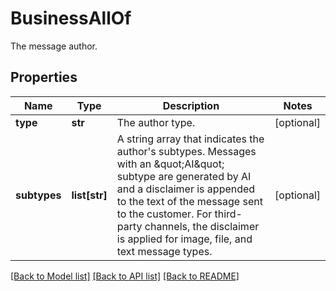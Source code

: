 # BusinessAllOf

The message author.
## Properties
Name | Type | Description | Notes
------------ | ------------- | ------------- | -------------
**type** | **str** | The author type. | [optional] 
**subtypes** | **list[str]** | A string array that indicates the author&#39;s subtypes. Messages with an \&quot;AI\&quot; subtype are generated by AI  and a disclaimer is appended to the text of the message sent to the customer. For third-party channels,  the disclaimer is applied for image, file, and text message types.  | [optional] 

[[Back to Model list]](../README.md#documentation-for-models) [[Back to API list]](../README.md#documentation-for-api-endpoints) [[Back to README]](../README.md)


